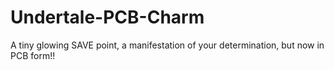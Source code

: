 # Undertale-PCB-Charm
A tiny glowing SAVE point, a manifestation of your determination, but now in PCB form!!
